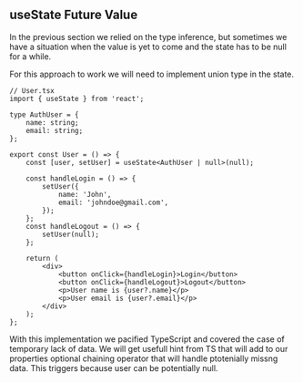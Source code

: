 ## **useState Future Value**

In the previous section we relied on the type inference, but sometimes we have a situation when the value is yet to come and the state
has to be null for a while.

For this approach to work we will need to implement union type in the state.

```tsx
// User.tsx
import { useState } from 'react';

type AuthUser = {
	name: string;
	email: string;
};

export const User = () => {
	const [user, setUser] = useState<AuthUser | null>(null);

	const handleLogin = () => {
		setUser({
			name: 'John',
			email: 'johndoe@gmail.com',
		});
	};
	const handleLogout = () => {
		setUser(null);
	};

	return (
		<div>
			<button onClick={handleLogin}>Login</button>
			<button onClick={handleLogout}>Logout</button>
			<p>User name is {user?.name}</p>
			<p>User email is {user?.email}</p>
		</div>
	);
};
```

With this implementation we pacified TypeScript and covered the case of temporary lack of data. We will get usefull hint from TS
that will add to our properties optional chaining operator that will handle ptotenially missng data. This triggers because user can
be potentially null.
